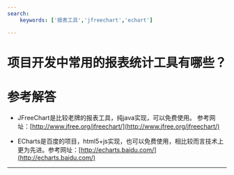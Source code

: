 ```yaml
---
search:
    keywords: ['报表工具','jfreechart','echart']

---
```




# 项目开发中常用的报表统计工具有哪些？


# 参考解答

* JFreeChart是比较老牌的报表工具，纯java实现，可以免费使用。
参考网址：[http://www.jfree.org/jfreechart/](http://www.jfree.org/jfreechart/)


* ECharts是百度的项目，html5+js实现，也可以免费使用，相比较而言技术上更为先进。参考网址：[http://echarts.baidu.com/](http://echarts.baidu.com/)



---
